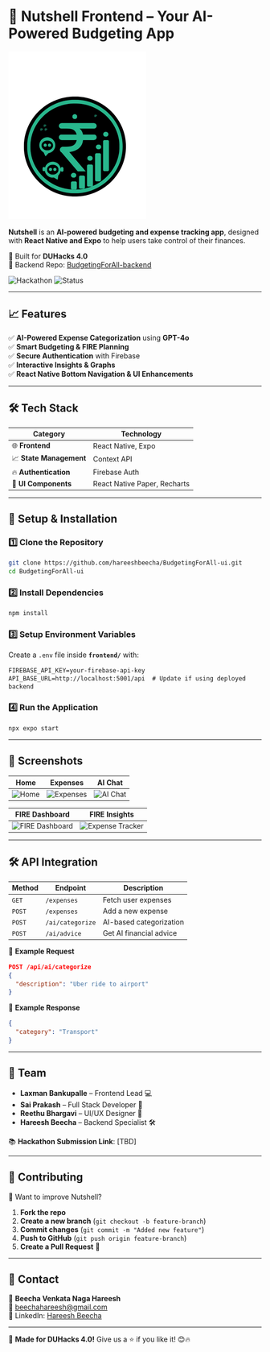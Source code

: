 # 🎨 Nutshell Frontend – Your AI-Powered Budgeting App

![Nutshell Logo](https://github.com/hareeshbeecha/BudgetingForAll-ui-main/blob/main/screenshots/logo.png)

**Nutshell** is an **AI-powered budgeting and expense tracking app**, designed with **React Native and Expo** to help users take control of their finances. 

🚀 Built for **DUHacks 4.0**  
🔗 Backend Repo: [BudgetingForAll-backend](https://github.com/hareeshbeecha/BudgetingForAll-backend)  

![Hackathon](https://img.shields.io/badge/Hackathon-DUHacks%204.0-purple)
![Status](https://img.shields.io/badge/Status-In%20Progress-orange)

---

## **📈 Features**
✅ **AI-Powered Expense Categorization** using **GPT-4o**  
✅ **Smart Budgeting & FIRE Planning**  
✅ **Secure Authentication** with Firebase  
✅ **Interactive Insights & Graphs**  
✅ **React Native Bottom Navigation & UI Enhancements**  

---

## **🛠️ Tech Stack**
| **Category**  | **Technology** |
|--------------|--------------|
| 🌐 **Frontend** | React Native, Expo |
| 📈 **State Management** | Context API |
| 🔥 **Authentication** | Firebase Auth |
| 🎨 **UI Components** | React Native Paper, Recharts |

---

## **🚀 Setup & Installation**
### **1️⃣ Clone the Repository**
```sh
git clone https://github.com/hareeshbeecha/BudgetingForAll-ui.git
cd BudgetingForAll-ui
```

### **2️⃣ Install Dependencies**
```sh
npm install
```

### **3️⃣ Setup Environment Variables**
Create a `.env` file inside **`frontend/`** with:
```
FIREBASE_API_KEY=your-firebase-api-key
API_BASE_URL=http://localhost:5001/api  # Update if using deployed backend
```

### **4️⃣ Run the Application**
```sh
npx expo start
```

---

## **📲 Screenshots**
| Home | Expenses | AI Chat |
|------|---------|--------|
| ![Home](https://github.com/hareeshbeecha/BudgetingForAll-ui/blob/main/screenshots/home-screen.jpeg) | ![Expenses](https://github.com/hareeshbeecha/BudgetingForAll-ui/blob/main/screenshots/expenses.jpeg) | ![AI Chat](https://github.com/hareeshbeecha/BudgetingForAll-ui/blob/main/screenshots/ai-chat.jpeg) |

| FIRE Dashboard | FIRE Insights |
|---------------|--------------|
| ![FIRE Dashboard](https://github.com/hareeshbeecha/BudgetingForAll-ui/blob/main/screenshots/Fire-planner.jpeg) | ![Expense Tracker](https://github.com/hareeshbeecha/BudgetingForAll-ui/blob/main/screenshots/add-or-remove.jpeg) |

---

## **🛠️ API Integration**
| Method | Endpoint | Description |
|--------|---------|-------------|
| `GET` | `/expenses` | Fetch user expenses |
| `POST` | `/expenses` | Add a new expense |
| `POST` | `/ai/categorize` | AI-based categorization |
| `POST` | `/ai/advice` | Get AI financial advice |

📀 **Example Request**
```json
POST /api/ai/categorize
{
  "description": "Uber ride to airport"
}
```

📀 **Example Response**
```json
{
  "category": "Transport"
}
```

---

## **👥 Team**
- **Laxman Bankupalle** – Frontend Lead 💻  
- **Sai Prakash** – Full Stack Developer 🤖  
- **Reethu Bhargavi** – UI/UX Designer 🎨  
- **Hareesh Beecha** – Backend Specialist 🛠️  

📚 **Hackathon Submission Link**: [TBD]  

---

## **🙏 Contributing**
💪 Want to improve Nutshell?  
1. **Fork the repo**  
2. **Create a new branch** (`git checkout -b feature-branch`)  
3. **Commit changes** (`git commit -m "Added new feature"`)  
4. **Push to GitHub** (`git push origin feature-branch`)  
5. **Create a Pull Request** 🎉  

---

## **📩 Contact**
👤 **Beecha Venkata Naga Hareesh**  
📧 [beechahareesh@gmail.com](mailto:beechahareesh@gmail.com)  
💼 LinkedIn: [Hareesh Beecha](https://www.linkedin.com/in/hareeshbeecha/)  

---

🚀 **Made for DUHacks 4.0!** Give us a ⭐ if you like it! 😊🔥
